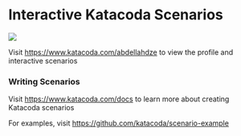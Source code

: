 # Interactive Katacoda Scenarios

[![](http://shields.katacoda.com/katacoda/abdellahdze/count.svg)](https://www.katacoda.com/abdellahdze "Get your profile on Katacoda.com")

Visit https://www.katacoda.com/abdellahdze to view the profile and interactive scenarios

### Writing Scenarios
Visit https://www.katacoda.com/docs to learn more about creating Katacoda scenarios

For examples, visit https://github.com/katacoda/scenario-example
